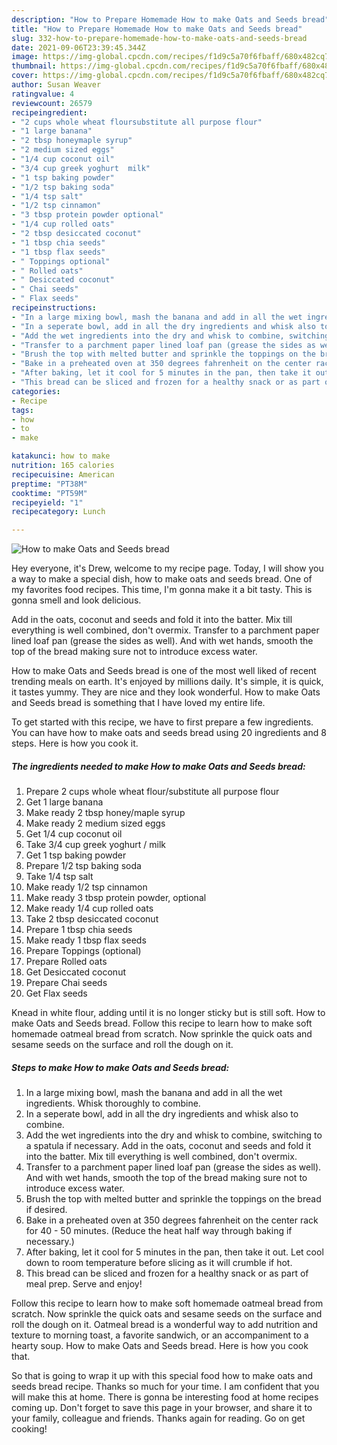 ```yaml
---
description: "How to Prepare Homemade How to make Oats and Seeds bread"
title: "How to Prepare Homemade How to make Oats and Seeds bread"
slug: 332-how-to-prepare-homemade-how-to-make-oats-and-seeds-bread
date: 2021-09-06T23:39:45.344Z
image: https://img-global.cpcdn.com/recipes/f1d9c5a70f6fbaff/680x482cq70/how-to-make-oats-and-seeds-bread-recipe-main-photo.jpg
thumbnail: https://img-global.cpcdn.com/recipes/f1d9c5a70f6fbaff/680x482cq70/how-to-make-oats-and-seeds-bread-recipe-main-photo.jpg
cover: https://img-global.cpcdn.com/recipes/f1d9c5a70f6fbaff/680x482cq70/how-to-make-oats-and-seeds-bread-recipe-main-photo.jpg
author: Susan Weaver
ratingvalue: 4
reviewcount: 26579
recipeingredient:
- "2 cups whole wheat floursubstitute all purpose flour"
- "1 large banana"
- "2 tbsp honeymaple syrup"
- "2 medium sized eggs"
- "1/4 cup coconut oil"
- "3/4 cup greek yoghurt  milk"
- "1 tsp baking powder"
- "1/2 tsp baking soda"
- "1/4 tsp salt"
- "1/2 tsp cinnamon"
- "3 tbsp protein powder optional"
- "1/4 cup rolled oats"
- "2 tbsp desiccated coconut"
- "1 tbsp chia seeds"
- "1 tbsp flax seeds"
- " Toppings optional"
- " Rolled oats"
- " Desiccated coconut"
- " Chai seeds"
- " Flax seeds"
recipeinstructions:
- "In a large mixing bowl, mash the banana and add in all the wet ingredients. Whisk thoroughly to combine."
- "In a seperate bowl, add in all the dry ingredients and whisk also to combine."
- "Add the wet ingredients into the dry and whisk to combine, switching to a spatula if necessary. Add in the oats, coconut and seeds and fold it into the batter. Mix till everything is well combined, don&#39;t overmix."
- "Transfer to a parchment paper lined loaf pan (grease the sides as well). And with wet hands, smooth the top of the bread making sure not to introduce excess water."
- "Brush the top with melted butter and sprinkle the toppings on the bread if desired."
- "Bake in a preheated oven at 350 degrees fahrenheit on the center rack for 40 - 50 minutes. (Reduce the heat half way through baking if necessary.)"
- "After baking, let it cool for 5 minutes in the pan, then take it out. Let cool down to room temperature before slicing as it will crumble if hot."
- "This bread can be sliced and frozen for a healthy snack or as part of meal prep. Serve and enjoy!"
categories:
- Recipe
tags:
- how
- to
- make

katakunci: how to make 
nutrition: 165 calories
recipecuisine: American
preptime: "PT38M"
cooktime: "PT59M"
recipeyield: "1"
recipecategory: Lunch

---
```



![How to make Oats and Seeds bread](https://img-global.cpcdn.com/recipes/f1d9c5a70f6fbaff/680x482cq70/how-to-make-oats-and-seeds-bread-recipe-main-photo.jpg)

Hey everyone, it's Drew, welcome to my recipe page. Today, I will show you a way to make a special dish, how to make oats and seeds bread. One of my favorites food recipes. This time, I'm gonna make it a bit tasty. This is gonna smell and look delicious.

Add in the oats, coconut and seeds and fold it into the batter. Mix till everything is well combined, don&#39;t overmix. Transfer to a parchment paper lined loaf pan (grease the sides as well). And with wet hands, smooth the top of the bread making sure not to introduce excess water.

How to make Oats and Seeds bread is one of the most well liked of recent trending meals on earth. It's enjoyed by millions daily. It's simple, it is quick, it tastes yummy. They are nice and they look wonderful. How to make Oats and Seeds bread is something that I have loved my entire life.


To get started with this recipe, we have to first prepare a few ingredients. You can have how to make oats and seeds bread using 20 ingredients and 8 steps. Here is how you cook it.

<!--inarticleads1-->

##### The ingredients needed to make How to make Oats and Seeds bread:

1. Prepare 2 cups whole wheat flour/substitute all purpose flour
1. Get 1 large banana
1. Make ready 2 tbsp honey/maple syrup
1. Make ready 2 medium sized eggs
1. Get 1/4 cup coconut oil
1. Take 3/4 cup greek yoghurt / milk
1. Get 1 tsp baking powder
1. Prepare 1/2 tsp baking soda
1. Take 1/4 tsp salt
1. Make ready 1/2 tsp cinnamon
1. Make ready 3 tbsp protein powder, optional
1. Make ready 1/4 cup rolled oats
1. Take 2 tbsp desiccated coconut
1. Prepare 1 tbsp chia seeds
1. Make ready 1 tbsp flax seeds
1. Prepare  Toppings (optional)
1. Prepare  Rolled oats
1. Get  Desiccated coconut
1. Prepare  Chai seeds
1. Get  Flax seeds


Knead in white flour, adding until it is no longer sticky but is still soft. How to make Oats and Seeds bread. Follow this recipe to learn how to make soft homemade oatmeal bread from scratch. Now sprinkle the quick oats and sesame seeds on the surface and roll the dough on it. 

<!--inarticleads2-->

##### Steps to make How to make Oats and Seeds bread:

1. In a large mixing bowl, mash the banana and add in all the wet ingredients. Whisk thoroughly to combine.
1. In a seperate bowl, add in all the dry ingredients and whisk also to combine.
1. Add the wet ingredients into the dry and whisk to combine, switching to a spatula if necessary. Add in the oats, coconut and seeds and fold it into the batter. Mix till everything is well combined, don&#39;t overmix.
1. Transfer to a parchment paper lined loaf pan (grease the sides as well). And with wet hands, smooth the top of the bread making sure not to introduce excess water.
1. Brush the top with melted butter and sprinkle the toppings on the bread if desired.
1. Bake in a preheated oven at 350 degrees fahrenheit on the center rack for 40 - 50 minutes. (Reduce the heat half way through baking if necessary.)
1. After baking, let it cool for 5 minutes in the pan, then take it out. Let cool down to room temperature before slicing as it will crumble if hot.
1. This bread can be sliced and frozen for a healthy snack or as part of meal prep. Serve and enjoy!


Follow this recipe to learn how to make soft homemade oatmeal bread from scratch. Now sprinkle the quick oats and sesame seeds on the surface and roll the dough on it. Oatmeal bread is a wonderful way to add nutrition and texture to morning toast, a favorite sandwich, or an accompaniment to a hearty soup. How to make Oats and Seeds bread. Here is how you cook that. 

So that is going to wrap it up with this special food how to make oats and seeds bread recipe. Thanks so much for your time. I am confident that you will make this at home. There is gonna be interesting food at home recipes coming up. Don't forget to save this page in your browser, and share it to your family, colleague and friends. Thanks again for reading. Go on get cooking!
